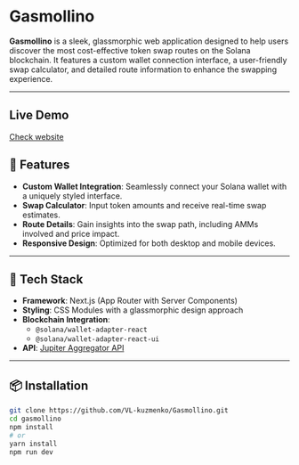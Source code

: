 # Gasmollino

**Gasmollino** is a sleek, glassmorphic web application designed to help users discover the most cost-effective token swap routes on the Solana blockchain. It features a custom wallet connection interface, a user-friendly swap calculator, and detailed route information to enhance the swapping experience.

---

## Live Demo

[Check website](https://amazing-shortbread-372867.netlify.app/)

## 🚀 Features

- **Custom Wallet Integration**: Seamlessly connect your Solana wallet with a uniquely styled interface.
- **Swap Calculator**: Input token amounts and receive real-time swap estimates.
- **Route Details**: Gain insights into the swap path, including AMMs involved and price impact.
- **Responsive Design**: Optimized for both desktop and mobile devices.

---

## 🧰 Tech Stack

- **Framework**: Next.js (App Router with Server Components)
- **Styling**: CSS Modules with a glassmorphic design approach
- **Blockchain Integration**:
  - `@solana/wallet-adapter-react`
  - `@solana/wallet-adapter-react-ui`
- **API**: [Jupiter Aggregator API](https://quote-api.jup.ag)

---

## 📦 Installation

```bash
git clone https://github.com/VL-kuzmenko/Gasmollino.git
cd gasmollino
npm install
# or
yarn install
npm run dev
```
